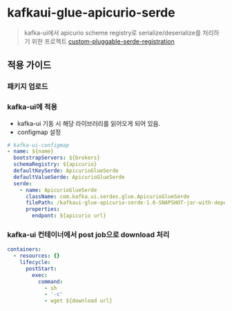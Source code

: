 # kafkaui-glue-apicurio-serde

> kafka-ui에서 apicurio scheme registry로 serialize/deserialize를 처리하기 위한 프로젝트
> [custom-pluggable-serde-registration](https://ui.docs.kafbat.io/configuration/serialization-serde#custom-pluggable-serde-registration)

## 적용 가이드

### 패키지 업로드

### kafka-ui에 적용

- kafka-ui 기동 시 해당 라이브러리를 읽어오게 되어 있음.
- configmap 설정

```yaml
# kafka-ui-configmap
- name: ${name}
  bootstrapServers: ${brokers}
  schemaRegistry: ${apicurio}
  defaultKeySerde: ApicurioGlueSerde
  defaultValueSerde: ApicurioGlueSerde
  serde:
    - name: ApicurioGlueSerde
      className: com.kafka.ui.serdes.glue.ApicurioGlueSerde
      filePath: /kafkaui-glue-apicurio-serde-1.0-SNAPSHOT-jar-with-dependencies.jar
      properties:
        endpont: ${apicurio url}
```

### kafka-ui 컨테이너에서 post job으로 download 처리

```yaml
containers:
  - resources: {}
    lifecycle:
      postStart:
        exec:
          command:
            - sh
            - '-c'
            - wget ${download url}
```